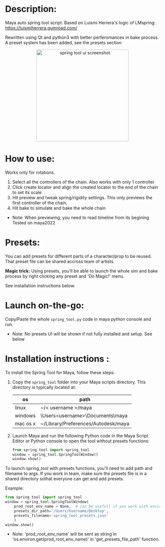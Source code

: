 # Description:
Maya auto spring tool script.
Based on Luismi Herrera's logic of LMspring:
https://luismiherrera.gumroad.com/

Rewritten using Qt and python3 with better perferomances in bake process.
A preset system has been added, see the presets section

<div style="text-align: center;">
    <img src="https://garcia-nicolas.com/wp-content/uploads/2024/03/spring_tool_screenshot.png" alt="spring tool ui screenshot" width="300"/>
</div>

# How to use:
Works only for rotations.
1. Select all the controllers of the chain. Also works with only 1 controller
2. Click create locator and align the created locator
to the end of the chain to set its scale
3. Hit preview and tweak spring/rigidity settings. This only previews the
first controller of the chain.
4. Hit bake to simulate and bake the whole chain

- Note: When previewing, you need to read timeline from its begining
    Tested on maya2022

# Presets:
You can add presets for different parts of a character/prop to be reused.
That preset file can be shared accross team of artists.
<p><b>Magic trick:</b>
Using presets, you'll be able to launch the whole sim and bake process
by right clicking any preset and 'Do Magic!' menu.</p>
<p>See installation instructions below.</p>


# Launch on-the-go:
Copy/Paste the whole `spring_tool.py` code in maya python console and run.
- Note: No presets UI will be shown if not fully installed and setup. See below

# Installation instructions :
To install the Spring Tool for Maya, follow these steps:

1. Copy the `spring_tool` folder into your Maya scripts directory. This directory is typically located at:

    | os       | path                                          |
    | ------   | ------                                        |
    | linux    | ~/< username >/maya                           |
    | windows  | \Users\<username>\Documents\maya              |
    | mac os x | ~<username>/Library/Preferences/Autodesk/maya |

2. Launch Maya and run the following Python code in the Maya Script Editor
or Python console to open the tool without presets functions:
   ```python
   from spring_tool import spring_tool
   window = spring_tool.SpringToolWindow()
   window.show()
   ```

To launch spring_tool with presets functions, you'll need to add path and filename
to args.
If you work in team, make sure the presets file is in a shared directory sothat
everyone can get and add presets.

Example:

```python
from spring_tool import spring_tool
window = spring_tool.SpringToolWindow(
    prod_root_env_name = None,  # can be usefull if you work with environments
    presets_dir_path='/Users/Username/Desktop',
    presets_filename='spring_tool_presets.json'
    )
window.show()
```
- Note: 'prod_root_env_name' will be sent as string in 'os.environ.get(prod_root_env_name)' in 'get_presets_file_path' function.

